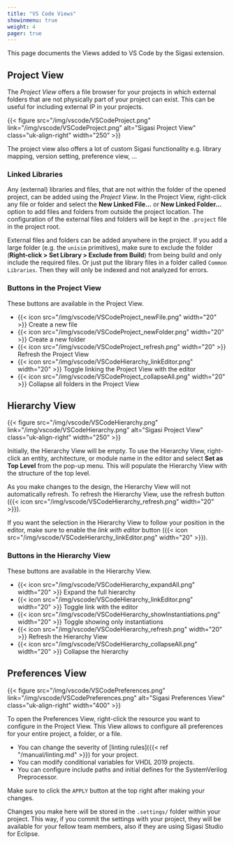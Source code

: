 ```yaml
---
title: "VS Code Views"
showinmenu: true
weight: 4
pager: true
---
```

This page documents the Views added to VS Code by the Sigasi extension.

## Project View

The _Project View_ offers a file browser for your projects in which external folders that are not physically part of your project can exist.
This can be useful for including external IP in your projects.

{{< figure src="/img/vscode/VSCodeProject.png" link="/img/vscode/VSCodeProject.png" alt="Sigasi Project View" class="uk-align-right" width="250" >}}

The project view also offers a lot of custom Sigasi functionality e.g. library mapping, version setting, preference view, ...

### Linked Libraries

Any (external) libraries and files, that are not within the folder of the opened project, can be added using the _Project View_.
In the Project View, right-click any file or folder and select the **New Linked File...** or **New Linked Folder...** option to add files and folders from outside the project location.
The configuration of the external files and folders will be kept in the `.project` file in the project root.

External files and folders can be added anywhere in the project.
If you add a large folder (e.g. the `unisim` primitives), make sure to exclude the folder (**Right-click > Set Library > Exclude from Build**) from being build and only include the required files.
Or just put the library files in a folder called `Common Libraries`.
Then they will only be indexed and not analyzed for errors.

### Buttons in the Project View

These buttons are available in the Project View.

* {{< icon src="/img/vscode/VSCodeProject_newFile.png" width="20" >}} Create a new file
* {{< icon src="/img/vscode/VSCodeProject_newFolder.png" width="20" >}} Create a new folder
* {{< icon src="/img/vscode/VSCodeProject_refresh.png" width="20" >}} Refresh the Project View
* {{< icon src="/img/vscode/VSCodeHierarchy_linkEditor.png" width="20" >}} Toggle linking the Project View with the editor
* {{< icon src="/img/vscode/VSCodeProject_collapseAll.png" width="20" >}} Collapse all folders in the Project View

## Hierarchy View

{{< figure src="/img/vscode/VSCodeHierarchy.png" link="/img/vscode/VSCodeHierarchy.png" alt="Sigasi Project View" class="uk-align-right" width="250" >}}

Initially, the Hierarchy View will be empty.
To use the Hierarchy View, right-click an entity, architecture, or module name in the editor and select **Set as Top Level** from the pop-up menu.
This will populate the Hierarchy View with the structure of the top level.

As you make changes to the design, the Hierarchy View will not automatically refresh.
To refresh the Hierarchy View, use the refresh button ({{< icon src="/img/vscode/VSCodeHierarchy_refresh.png" width="20" >}}).

If you want the selection in the Hierarchy View to follow your position in the editor, make sure to enable the _link with editor_ button ({{< icon src="/img/vscode/VSCodeHierarchy_linkEditor.png" width="20" >}}).

### Buttons in the Hierarchy View

These buttons are available in the Hierarchy View.

* {{< icon src="/img/vscode/VSCodeHierarchy_expandAll.png" width="20" >}} Expand the full hierarchy
* {{< icon src="/img/vscode/VSCodeHierarchy_linkEditor.png" width="20" >}} Toggle link with the editor
* {{< icon src="/img/vscode/VSCodeHierarchy_showInstantiations.png" width="20" >}} Toggle showing only instantiations
* {{< icon src="/img/vscode/VSCodeHierarchy_refresh.png" width="20" >}} Refresh the Hierarchy View
* {{< icon src="/img/vscode/VSCodeHierarchy_collapseAll.png" width="20" >}} Collapse the hierarchy

## Preferences View

{{< figure src="/img/vscode/VSCodePreferences.png" link="/img/vscode/VSCodePreferences.png" alt="Sigasi Preferences View" class="uk-align-right" width="400" >}}

To open the Preferences View, right-click the resource you want to configure in the Project View.
This View allows to configure all preferences for your entire project, a folder, or a file.

* You can change the severity of [linting rules]({{< ref "/manual/linting.md" >}}) for your project.
* You can modify conditional variables for VHDL 2019 projects.
* You can configure include paths and initial defines for the SystemVerilog Preprocessor.

Make sure to click the `APPLY` button at the top right after making your changes.

Changes you make here will be stored in the `.settings/` folder within your project.
This way, if you commit the settings with your project, they will be available for your fellow team members, also if they are using Sigasi Studio for Eclipse.
